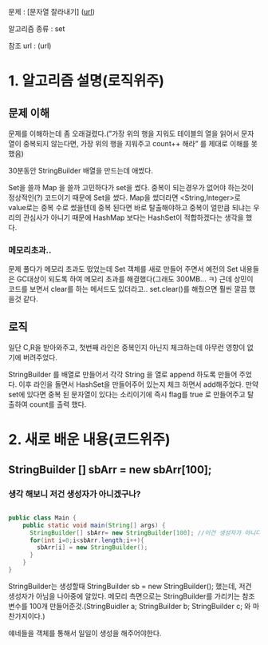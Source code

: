 문제 : [문자열 잘라내기] ([url](https://www.acmicpc.net/problem/2866))

알고리즘 종류 : set

참조 url : (url)

# 1. 알고리즘 설명(로직위주)

## 문제 이해

문제를 이해하는데 좀 오래걸렸다.(”가장 위의 행을 지워도 테이블의 열을 읽어서 문자열이 중복되지 않는다면, 가장 위의 행을 지워주고 count++ 해라” 를 제대로 이해를 못했음)

30분동안 StringBuilder 배열을 만드는데 애썼다.

Set을 쓸까 Map 을 쓸까 고민하다가 set을 썼다. 중복이 되는경우가 없어야 하는것이 정상적인(?) 코드이기 때문에 Set을 썼다. Map을 썼더라면 <String,Integer>로 value로는 중복 수로 썼을텐데 중복 된다면 바로 탈출해야하고 중복이 얼만큼 되냐는 우리의 관심사가 아니기 때문에 HashMap 보다는 HashSet이 적합하겠다는 생각을 했다.  

### 메모리초과..

문제 풀다가 메모리 초과도 떴었는데 Set 객체를 새로 만들어 주면서 예전의 Set 내용들은 GC대상이 되도록 하여 메모리 초과를 해결했다(그래도 300MB... ㅋ) 
근데 상민이 코드를 보면서 clear를 하는 메서드도 있더라고.. set.clear()를 해줬으면 훨씬 깔끔 했을것 같다.

## 로직

일단 C,R을 받아와주고, 첫번째 라인은 중복인지 아닌지 체크하는데 아무런 영향이 없기에 버려주었다. 

StringBuilder 를 배열로 만들어서 각각 String 을 열로 append 하도록 만들어 주었다. 이후 라인을 돌면서 HashSet을 만들어주어 있는지 체크 하면서 add해주었다. 만약 set에 있다면 중복 된 문자열이 있다는 소리이기에 즉시 flag를 true 로 만들어주고 탈출하여 count를 출력 했다. 

# 2. 새로 배운 내용(코드위주)

## StringBuilder [] sbArr = new sbArr[100];

### 생각 해보니 저건 생성자가 아니겠구나?

```java

public class Main {
    public static void main(String[] args) {
      StringBuilder[] sbArr= new StringBuilder[100]; //이건 생성자가 아니다.
      for(int i=0;i<sbArr.length;i++){
        sbArr[i] = new StringBuilder();
      }
    }
}
```

StringBuilder는 생성할때 StringBuilder sb = new StringBuilder(); 했는데, 저건 생성자가 아님을 나아중에 알았다. 메모리 측면으로는 StringBuilder를 가리키는 참조변수를 100개 만들어준것.(StringBuidler a; StringBuilder b; StringBuilder c; 와 마찬가지이다.)

 얘네들을 객체를 통해서 일일이 생성을 해주어야한다.